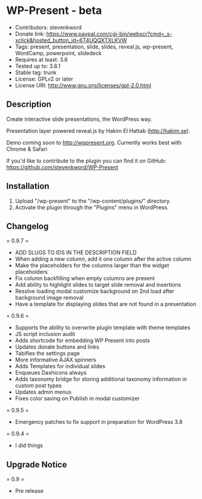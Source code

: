 WP-Present - beta
=================
* Contributors: stevenkword
* Donate link: https://www.paypal.com/cgi-bin/webscr?cmd=_s-xclick&hosted_button_id=6T4UQQXTXLKVW
* Tags: present, presentation, slide, slides, reveal.js, wp-present, WordCamp, powerpoint, slidedeck
* Requires at least: 3.6
* Tested up to: 3.8.1
* Stable tag: trunk
* License: GPLv2 or later
* License URI: http://www.gnu.org/licenses/gpl-2.0.html

## Description ##

Create interactive slide presentations, the WordPress way.

Presentation layer powered reveal.js by Hakim El Hattab (http://hakim.se).

Demo coming soon to http://wppresent.org. Currently works best with Chrome & Safari

If you'd like to contribute to the plugin you can find it on GitHub: https://github.com/stevenkword/WP-Present

## Installation ##
1. Upload "/wp-present" to the "/wp-content/plugins/" directory.
2. Activate the plugin through the "Plugins" menu in WordPress.

## Changelog ##
= 0.9.7 =
* ADD SLUGS TO IDS IN THE DESCRIPTION FIELD
* When adding a new column, add it one column after the active column
* Make the placeholders for the columns larger than the widget placeholders
* Fix column backfilling when empty columns are present
* Add ability to highlight slides to target slide removal and insertions
* Resolve loading modal customize background on 2nd load after background image removal
* Have a template for displaying slides that are not found in a presentation

= 0.9.6 =
* Supports the ability to overwrite plugin template with theme templates
* JS script inclusion audit
* Adds shortcode for embedding WP Present into posts
* Updates donate buttons and links
* Tabifies the settings page
* More informative AJAX spinners
* Adds Templates for individual slides
* Enqueues Dashicons always
* Adds taxonomy bridge for storing additional taxonomy information in custom post types
* Updates admin menus
* Fixes color saving on Publish in modal customizer

= 0.9.5 =
* Emergency patches to fix support in preparation for WordPress 3.8

= 0.9.4 =
* I did things

## Upgrade Notice ##
= 0.9 =
* Pre release
